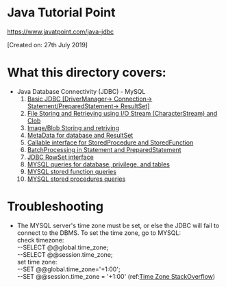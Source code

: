 # Java Tutorial Point

https://www.javatpoint.com/java-jdbc

[Created on: 27th July 2019]

<h1>What this directory covers:</h1>

<ul>
  <li>Java Database Connectivity (JDBC) - MySQL 
     <ol>
       <li><a href="https://github.com/CurtisNewbie/Learning-Notes/blob/master/JDBCTutorialPoint/JDBC/persistence/src/main/java/jdbc/JDBCConnection.java">Basic JDBC [DriverManager-> Connection-> Statement/PreparedStatement-> ResultSet]</a></li>
       <li><a href="https://github.com/CurtisNewbie/Learning-Notes/blob/master/JDBCTutorialPoint/JDBC/persistence/src/main/java/jdbc/FileStorageInDB.java">File Storing and Retrieving using I/O Stream (CharacterStream) and Clob</a></li>
       <li><a href="https://github.com/CurtisNewbie/Learning-Notes/blob/master/JDBCTutorialPoint/JDBC/persistence/src/main/java/jdbc/ImageStorageInDB.java">Image/Blob Storing and retriving</a></li>
       <li><a href="https://github.com/CurtisNewbie/Learning-Notes/blob/master/JDBCTutorialPoint/JDBC/persistence/src/main/java/jdbc/MetaDataExample.java">MetaData for database and ResultSet</a></li>
       <li><a href="https://github.com/CurtisNewbie/Learning-Notes/blob/master/JDBCTutorialPoint/JDBC/persistence/src/main/java/jdbc/StoredProcedure.java">Callable interface for StoredProcedure and StoredFunction</a></li>
       <li><a href="https://github.com/CurtisNewbie/Learning-Notes/blob/master/JDBCTutorialPoint/JDBC/persistence/src/main/java/jdbc/BatchProcessingExample.java">BatchProcessing in Statement and PreparedStatement</a></li>
       <li><a href="https://github.com/CurtisNewbie/Learning-Notes/blob/master/JDBCTutorialPoint/JDBC/persistence/src/main/java/jdbc/JdbcRowSetExample.java">JDBC RowSet interface</a></li> 
       <li><a href="https://github.com/CurtisNewbie/Learning-Notes/blob/master/JDBCTutorialPoint/JDBC/MYSQL%20Queries.sql">MYSQL queries for database, privilege, and tables</a></li>
       <li><a href="https://github.com/CurtisNewbie/Learning-Notes/blob/master/JDBCTutorialPoint/JDBC/StoredFunction.sql">MYSQL stored function queries</a></li>
       <li><a href="https://github.com/CurtisNewbie/Learning-Notes/blob/master/JDBCTutorialPoint/JDBC/StoredProcedure.sql">MYSQL stored procedures queries</a></li>  
    </ol>
  </li>
</ul>

<h1>Troubleshooting</h1>

<ul>
  <li>The MYSQL server's time zone must be set, or else the JDBC will fail to connect to the DBMS. To set the time zone, go to MYSQL: <br> check timezone: <br>--SELECT @@global.time_zone; <br>--SELECT @@session.time_zone; <br> set time zone: <br>--SET @@global.time_zone='+1:00'; <br>--SET @@session.time_zone = '+1:00' (ref:<a href="https://stackoverflow.com/questions/19023978/should-mysql-have-its-timezone-set-to-utc">Time Zone StackOverflow</a>) </li>
</ul>
